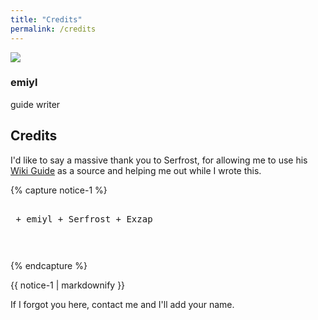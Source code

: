 ```yaml
---
title: "Credits"
permalink: /credits
---
```


<link rel="stylesheet" href="https://use.fontawesome.com/releases/v5.6.1/css/all.css">

<div>
  <div class="credits">
    <div class="user">
      <img src="https://avatars.io/twitter/emiyl0/large">
    </div>
    <div class="user">
      <h3>emiyl</h3>
      <p>guide writer</p>
      <a class="social-icon" href="https://twitter.com/emiyl0" target="_blank">
        <i class="fab fa-twitter"></i>
      </a>
      <a class="social-icon" href="https://github.com/emiyl" target="_blank">
        <i class="fab fa-github"></i>
      </a>
      <a class="social-icon" href="https://paypal.me/emiyl/10" target="_blank">
        <i class="fab fa-paypal"></i>
      </a>
    </div>
  </div>
</div>

## Credits

I'd like to say a massive thank you to Serfrost, for allowing me to use his [Wiki Guide](https://wiki.cemu.info/wiki/Serfrosts_Cemu_Setup_Guide) as a source and helping me out while I wrote this.

{% capture notice-1 %}<pre><br>
    + emiyl
    + Serfrost
    + Exzap


</pre>{% endcapture %}

<div class="notice">{{ notice-1 | markdownify }}</div>

If I forgot you here, contact me and I'll add your name.
